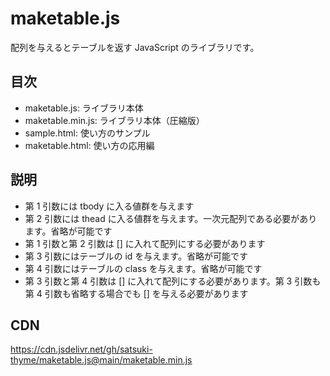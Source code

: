 # maketable.js
配列を与えるとテーブルを返す JavaScript のライブラリです。 

## 目次
- maketable.js: ライブラリ本体
- maketable.min.js: ライブラリ本体（圧縮版）
- sample.html: 使い方のサンプル
- maketable.html: 使い方の応用編

## 説明
- 第 1 引数には tbody に入る値群を与えます
- 第 2 引数には thead に入る値群を与えます。一次元配列である必要があります。省略が可能です
- 第 1 引数と第 2 引数は \[\] に入れて配列にする必要があります
- 第 3 引数にはテーブルの id を与えます。省略が可能です
- 第 4 引数にはテーブルの class を与えます。省略が可能です
- 第 3 引数と第 4 引数は \[\] に入れて配列にする必要があります。第 3 引数も第 4 引数も省略する場合でも \[\] を与える必要があります

## CDN
https://cdn.jsdelivr.net/gh/satsuki-thyme/maketable.js@main/maketable.min.js

